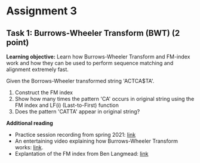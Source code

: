 # Assignment 3
## Task 1: Burrows-Wheeler Transform (BWT) (2 point)
**Learning objective:** Learn how Burrows-Wheeler Transform and FM-index work and how they can be used to perform sequence matching and alignment extremely fast.

Given the Borrows-Wheeler transformed string 'ACTCA$TA'.  
1. Construct the FM index  
2. Show how many times the pattern 'CA' occurs in original string using the FM index and LF(i) (Last-to-First) function
3. Does the pattern 'CATTA' appear in original string?

**Additional reading**
 - Practice session recording from spring 2021: [link](https://panopto.ut.ee/Panopto/Pages/Viewer.aspx?id=c8dcb36d-70ca-4323-b654-acda00ad732d)
 - An entertaining video explaining how Burrows-Wheeler Transform works: [link](https://www.youtube.com/watch?v=4WRANhDiSHM).
 - Explantation of the FM index from Ben Langmead: [link](https://www.youtube.com/watch?v=kvVGj5V65io&t=1195s)
